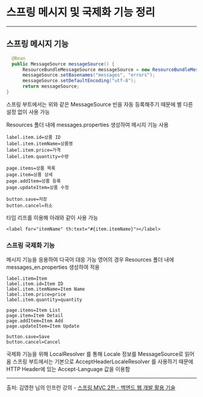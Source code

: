 # 스프링 메시지 및 국제화 기능 정리

------
## 스프링 메시지 기능
~~~java
  @Bean
  public MessageSource messageSource() {
      ResourceBundleMessageSource messageSource = new ResourceBundleMessageSource();
      messageSource.setBasenames("messages", "errors");
      messageSource.setDefaultEncoding("utf-8");
      return messageSource;
} 
~~~
스프링 부트에서는 위와 같은 MessageSource 빈을 자동 등록해주기 때문에 별 다른 설정 없이 사용 가능


Resources 폴더 내에 messages.properties 생성하여 메시지 기능 사용
~~~
label.item.id=상품 ID
label.item.itemName=상품명
label.item.price=가격
label.item.quantity=수량

page.items=상품 목록
page.item=상품 상세
page.addItem=상품 등록
page.updateItem=상품 수정

button.save=저장
button.cancel=취소
~~~

타임 리프를 이용해 아래와 같이 사용 가능
~~~
<label for="itemName" th:text="#{item.itemName}"></label>
~~~


### 스프링 국제화 기능

메시지 기능을 응용하여 다국어 대응 가능
영어의 경우 Resources 폴더 내에 messages_en.properties 생성하여 적용

~~~
label.item=Item
label.item.id=Item ID
label.item.itemName=Item Name
label.item.price=price
label.item.quantity=quantity

page.items=Item List
page.item=Item Detail
page.addItem=Item Add
page.updateItem=Item Update

button.save=Save
button.cancel=Cancel
~~~

국제화 기능을 위해 LocalResolver 를 통해 Locale 정보를 MessageSource로 읽어옴
스프링 부트에서는 기본으로 AcceptHeaderLocaleResolver 를 사용하기 때문에 HTTP Header에 있는 Accept-Language 값을 이용함

----
출처: 김영한 님의 인프런 강의 - [스프링 MVC 2편 - 백엔드 웹 개발 활용 기술](https://www.inflearn.com/course/%EC%8A%A4%ED%94%84%EB%A7%81-mvc-2)
